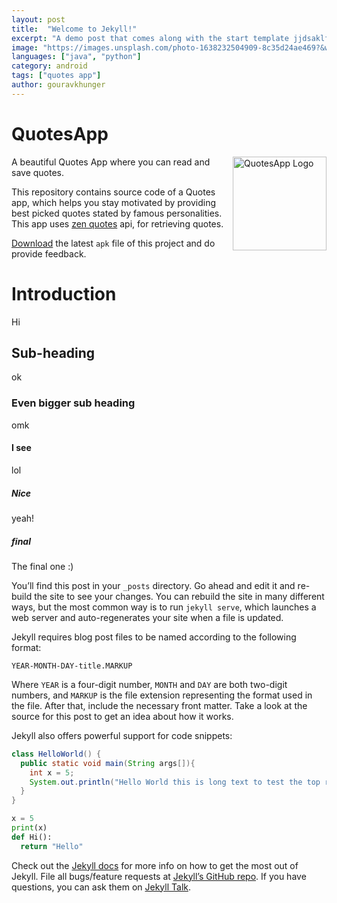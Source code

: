 ```yaml
---
layout: post
title:  "Welcome to Jekyll!"
excerpt: "A demo post that comes along with the start template jjdsaklfjsadkl ksdjf kasdjf sdaklfj sdlkfj salkfj adklfj sdlkfj saldfk."
image: "https://images.unsplash.com/photo-1638232504909-8c35d24ae469?&w=1740&q=80"
languages: ["java", "python"]
category: android
tags: ["quotes app"]
author: gouravkhunger
---
```


# QuotesApp

<img alt = "QuotesApp Logo" src="https://raw.githubusercontent.com/GouravKhunger/QuotesApp/main/images/logo.png" height="150px" width="150px" align="right"/>

A beautiful Quotes App where you can read and save quotes.

This repository contains source code of a Quotes app, which helps you stay motivated by providing best picked quotes
stated by famous personalities. This app uses [zen quotes](https://zenquotes.io) api, for retrieving quotes.

[Download](https://github.com/GouravKhunger/QuotesApp/releases/latest) the latest `apk` file of this project and do provide feedback.

# Introduction

Hi

## Sub-heading

ok

### Even bigger sub heading

omk

#### I see

lol

##### Nice

yeah!

##### final

The final one :)

You’ll find this post in your `_posts` directory. Go ahead and edit it and re-build the site to see your changes. You can rebuild the site in many different ways, but the most common way is to run `jekyll serve`, which launches a web server and auto-regenerates your site when a file is updated.

Jekyll requires blog post files to be named according to the following format:

`YEAR-MONTH-DAY-title.MARKUP`

Where `YEAR` is a four-digit number, `MONTH` and `DAY` are both two-digit numbers, and `MARKUP` is the file extension representing the format used in the file. After that, include the necessary front matter. Take a look at the source for this post to get an idea about how it works.

Jekyll also offers powerful support for code snippets:

```java
class HelloWorld() {
  public static void main(String args[]){
    int x = 5;
    System.out.println("Hello World this is long text to test the top right button ok tested maybe it should work i see idk fjskdjf sjdfkjs;klsj dfas fjdskl fjsal df");
  }
}
```

```python
x = 5
print(x)
def Hi():
  return "Hello"
```

Check out the [Jekyll docs][jekyll-docs] for more info on how to get the most out of Jekyll. File all bugs/feature requests at [Jekyll’s GitHub repo][jekyll-gh]. If you have questions, you can ask them on [Jekyll Talk][jekyll-talk].

[jekyll-docs]: https://jekyllrb.com/docs/home
[jekyll-gh]:   https://github.com/jekyll/jekyll
[jekyll-talk]: https://talk.jekyllrb.com/
